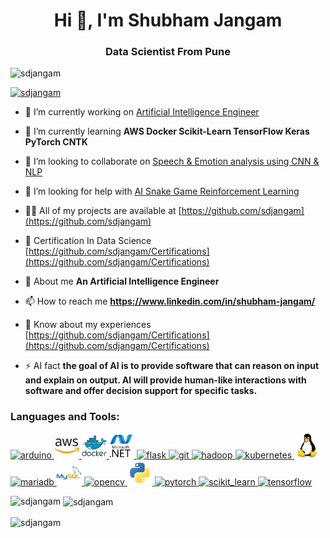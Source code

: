 <h1 align="center">Hi 👋, I'm Shubham Jangam</h1>
<h3 align="center">Data Scientist From Pune</h3>

<p align="left"> <img src="https://komarev.com/ghpvc/?username=sdjangam&label=Profile%20views&color=0e75b6&style=flat" alt="sdjangam" /> </p>

<p align="left"> <a href="https://github.com/ryo-ma/github-profile-trophy"><img src="https://github-profile-trophy.vercel.app/?username=sdjangam" alt="sdjangam" /></a> </p>

- 🔭 I’m currently working on [Artificial Intelligence Engineer](https://github.com/sdjangam/Machine-learning-)

- 🌱 I’m currently learning **AWS Docker Scikit-Learn TensorFlow Keras PyTorch CNTK**

- 👯 I’m looking to collaborate on [Speech & Emotion analysis using CNN & NLP](https://github.com/sdjangam/Machine-learning-/tree/master/Artificial%20Intelligence/chatbot%20using%20DialogFlow)

- 🤝 I’m looking for help with [AI Snake Game Reinforcement Learning](https://github.com/sdjangam/Machine-learning-/tree/master/Artificial%20Intelligence/chatbot%20using%20DialogFlow)

- 👨‍💻 All of my projects are available at [https://github.com/sdjangam](https://github.com/sdjangam)

- 📄 Certification In Data Science [https://github.com/sdjangam/Certifications](https://github.com/sdjangam/Certifications)

- 💬 About me **An Artificial Intelligence Engineer**

- 📫 How to reach me **https://www.linkedin.com/in/shubham-jangam/**

- 📄 Know about my experiences [https://github.com/sdjangam/Certifications](https://github.com/sdjangam/Certifications)

- ⚡ AI fact **the goal of AI is to provide software that can reason on input and explain on output. AI will provide human-like interactions with software and offer decision support for specific tasks.**


<h3 align="left">Languages and Tools:</h3>
<p align="left"> <a href="https://www.arduino.cc/" target="_blank"> <img src="https://cdn.worldvectorlogo.com/logos/arduino-1.svg" alt="arduino" width="40" height="40"/> </a> <a href="https://aws.amazon.com" target="_blank"> <img src="https://raw.githubusercontent.com/devicons/devicon/master/icons/amazonwebservices/amazonwebservices-original-wordmark.svg" alt="aws" width="40" height="40"/> </a> <a href="https://www.docker.com/" target="_blank"> <img src="https://raw.githubusercontent.com/devicons/devicon/master/icons/docker/docker-original-wordmark.svg" alt="docker" width="40" height="40"/> </a> <a href="https://dotnet.microsoft.com/" target="_blank"> <img src="https://raw.githubusercontent.com/devicons/devicon/master/icons/dot-net/dot-net-original-wordmark.svg" alt="dotnet" width="40" height="40"/> </a> <a href="https://flask.palletsprojects.com/" target="_blank"> <img src="https://www.vectorlogo.zone/logos/pocoo_flask/pocoo_flask-icon.svg" alt="flask" width="40" height="40"/> </a> <a href="https://git-scm.com/" target="_blank"> <img src="https://www.vectorlogo.zone/logos/git-scm/git-scm-icon.svg" alt="git" width="40" height="40"/> </a> <a href="https://hadoop.apache.org/" target="_blank"> <img src="https://www.vectorlogo.zone/logos/apache_hadoop/apache_hadoop-icon.svg" alt="hadoop" width="40" height="40"/> </a> <a href="https://kubernetes.io" target="_blank"> <img src="https://www.vectorlogo.zone/logos/kubernetes/kubernetes-icon.svg" alt="kubernetes" width="40" height="40"/> </a> <a href="https://www.linux.org/" target="_blank"> <img src="https://raw.githubusercontent.com/devicons/devicon/master/icons/linux/linux-original.svg" alt="linux" width="40" height="40"/> </a> <a href="https://mariadb.org/" target="_blank"> <img src="https://www.vectorlogo.zone/logos/mariadb/mariadb-icon.svg" alt="mariadb" width="40" height="40"/> </a> <a href="https://www.mysql.com/" target="_blank"> <img src="https://raw.githubusercontent.com/devicons/devicon/master/icons/mysql/mysql-original-wordmark.svg" alt="mysql" width="40" height="40"/> </a> <a href="https://opencv.org/" target="_blank"> <img src="https://www.vectorlogo.zone/logos/opencv/opencv-icon.svg" alt="opencv" width="40" height="40"/> </a> <a href="https://www.python.org" target="_blank"> <img src="https://raw.githubusercontent.com/devicons/devicon/master/icons/python/python-original.svg" alt="python" width="40" height="40"/> </a> <a href="https://pytorch.org/" target="_blank"> <img src="https://www.vectorlogo.zone/logos/pytorch/pytorch-icon.svg" alt="pytorch" width="40" height="40"/> </a> <a href="https://scikit-learn.org/" target="_blank"> <img src="https://upload.wikimedia.org/wikipedia/commons/0/05/Scikit_learn_logo_small.svg" alt="scikit_learn" width="40" height="40"/> </a> <a href="https://www.tensorflow.org" target="_blank"> <img src="https://www.vectorlogo.zone/logos/tensorflow/tensorflow-icon.svg" alt="tensorflow" width="40" height="40"/> </a> </p>

<p><img align="left" src="https://github-readme-stats.vercel.app/api/top-langs?username=sdjangam&show_icons=true&locale=en&layout=compact" alt="sdjangam" /></p>

<p>&nbsp;<img align="center" src="https://github-readme-stats.vercel.app/api?username=sdjangam&show_icons=true&locale=en" alt="sdjangam" /></p>

<p><img align="center" src="https://github-readme-streak-stats.herokuapp.com/?user=sdjangam&" alt="sdjangam" /></p>
